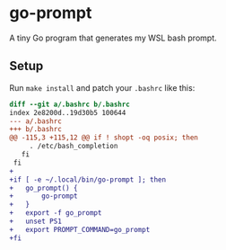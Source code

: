 # go-prompt

A tiny Go program that generates my WSL bash prompt.

## Setup

Run `make install` and patch your `.bashrc` like this:

```diff
diff --git a/.bashrc b/.bashrc
index 2e8200d..19d30b5 100644
--- a/.bashrc
+++ b/.bashrc
@@ -115,3 +115,12 @@ if ! shopt -oq posix; then
     . /etc/bash_completion
   fi
 fi
+
+if [ -e ~/.local/bin/go-prompt ]; then
+	go_prompt() {
+		go-prompt
+	}
+	export -f go_prompt
+	unset PS1
+	export PROMPT_COMMAND=go_prompt
+fi
````